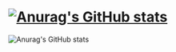 # [![Anurag's GitHub stats](https://github-readme-stats.vercel.app/api?username=oceanseemona)](https://github.com/anuraghazra/github-readme-stats)

![Anurag's GitHub stats](https://github-readme-stats.vercel.app/api?username=oceanseemona&count_private=true)
